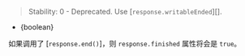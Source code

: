 <!-- YAML
added: v0.0.2
deprecated: v12.16.0
-->

> Stability: 0 - Deprecated. Use [`response.writableEnded`][].

* {boolean}

如果调用了 [`response.end()`]，则 `response.finished` 属性将会是 `true`。

